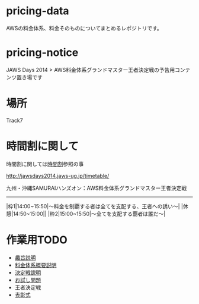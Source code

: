 pricing-data
============

AWSの料金体系、料金そのものについてまとめるレポジトリです。



pricing-notice
==============

JAWS Days 2014 > AWS料金体系グランドマスター王者決定戦の予告用コンテンツ置き場です

場所
======
Track7



時間割に関して
===================
時間割に関しては[時間割](https://github.com/aws-samurai/pricing-data/blob/master/%E6%99%82%E9%96%93%E5%89%B2.md)参照の事

http://jawsdays2014.jaws-ug.jp/timetable/

九州・沖縄SAMURAIハンズオン：AWS料金体系グランドマスター王者決定戦
********************************************************************

|枠1|14:00~15:50|〜料金を制覇する者は全てを支配する、王者への誘い〜|
|休憩|14:50~15:00||
|枠2|15:00~15:50|〜全てを支配する覇者は誰だ〜|


作業用TODO
===============

- [趣旨説明](https://github.com/aws-samurai/pricing-data/blob/master/趣旨説明.md)
- [料金体系概要説明](https://github.com/aws-samurai/pricing-data/blob/master/料金体系概要説明.md)
- [決定戦説明](https://github.com/aws-samurai/pricing-data/blob/master/決定戦説明.md)
- [お試し問題]()
- 王者決定戦
- [表彰式](https://github.com/aws-samurai/pricing-data/blob/master/表彰式.md)


